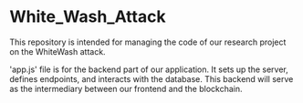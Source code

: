 # White_Wash_Attack
This repository is intended for managing the code of our research project on the WhiteWash attack.
<br>

'app.js' file is for the backend part of our application. It sets up the server, defines endpoints, and interacts with the database. This backend will serve as the intermediary between our frontend and the blockchain.
